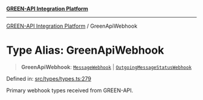 [**GREEN-API Integration Platform**](../README.md)

***

[GREEN-API Integration Platform](../globals.md) / GreenApiWebhook

# Type Alias: GreenApiWebhook

> **GreenApiWebhook**: [`MessageWebhook`](../interfaces/MessageWebhook.md) \| [`OutgoingMessageStatusWebhook`](../interfaces/OutgoingMessageStatusWebhook.md)

Defined in: [src/types/types.ts:279](https://github.com/green-api/greenapi-integration/blob/26b7312501b16e05fb46a2946b8bfa77b8bc003e/src/types/types.ts#L279)

Primary webhook types received from GREEN-API.
